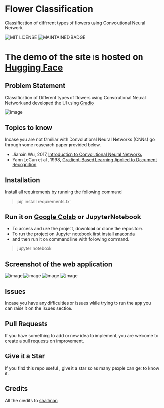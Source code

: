 # Flower Classification
Classification of different types of flowers using Convolutional Neural Network

![MIT LICENSE](https://badgen.net//badge/license/MIT/green)   ![MAINTAINED BADGE](https://img.shields.io/badge/Maintained%3F-yes-green.svg) 

# The demo of the site is hosted on [Hugging Face](https://huggingface.co/spaces/shady4real/flower-classification)

## Problem Statement
Classification of Different types of flowers using Convolutional Neural Network and developed the UI using [Gradio](https://gradio.app/).

![image](https://miro.medium.com/max/1400/1*AC752VZMHbMVpCBHF6Df0w.jpeg)


## Topics to know

Incase you are not familiar with Convolutional Neural Networks (CNNs) go through some reasearch paper provided below.</br>
* Jianxin Wu, 2017, [Introduction to Convolutional Neural Networks](http://cs.nju.edu.cn/wujx/paper/CNN.pdf)</br>
* Yann LeCun et al., 1998, [Gradient-Based Learning Applied to Document Recognition](http://yann.lecun.com/exdb/publis/pdf/lecun-01a.pdf)

## Installation
Install all requirements by running the following command

> pip install requirements.txt

## Run it on [Google Colab](https://colab.research.google.com/) or JupyterNotebook

* To access and use the project, download or clone the repository. 
* To run the project on Jupyter notebook first install [anaconda](https://www.anaconda.com/products/distribution)
* and then run it on command line with following command.
> jupyter notebook

## Screenshot of the web application

![image](https://github.com/shady4real/diabetes_prediction_model/blob/main/snapshots/ss_01.png)
![image](https://github.com/shady4real/diabetes_prediction_model/blob/main/snapshots/ss_02.png)
![image](https://github.com/shady4real/diabetes_prediction_model/blob/main/snapshots/ss_03.png)
![image](https://github.com/shady4real/diabetes_prediction_model/blob/main/snapshots/ss_04.png)

## Issues 

Incase you have any difficulties or issues while trying to run the app you can raise it on the issues section. 

## Pull Requests

If you have something to add or new idea to implement, you are welcome to create a pull requests on improvement.

## Give it a Star

If you find this repo useful , give it a star so as many people can get to know it.

## Credits

All the credits to [shadman](https://instagram.com/finder.ai)
